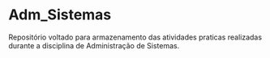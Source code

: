 # Adm_Sistemas
Repositório voltado para armazenamento das atividades praticas realizadas durante a disciplina de Administração de Sistemas.
